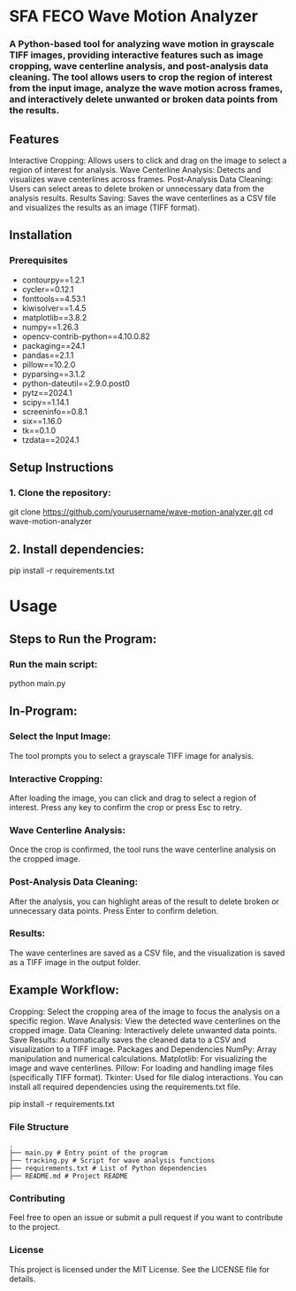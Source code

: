 # SFA FECO Wave Motion Analyzer

### A Python-based tool for analyzing wave motion in grayscale TIFF images, providing interactive features such as image cropping, wave centerline analysis, and post-analysis data cleaning. The tool allows users to crop the region of interest from the input image, analyze the wave motion across frames, and interactively delete unwanted or broken data points from the results.

## Features

Interactive Cropping: Allows users to click and drag on the image to select a region of interest for analysis.
Wave Centerline Analysis: Detects and visualizes wave centerlines across frames.
Post-Analysis Data Cleaning: Users can select areas to delete broken or unnecessary data from the analysis results.
Results Saving: Saves the wave centerlines as a CSV file and visualizes the results as an image (TIFF format).

## Installation

### Prerequisites

- contourpy==1.2.1
- cycler==0.12.1
- fonttools==4.53.1
- kiwisolver==1.4.5
- matplotlib==3.8.2
- numpy==1.26.3
- opencv-contrib-python==4.10.0.82
- packaging==24.1
- pandas==2.1.1
- pillow==10.2.0
- pyparsing==3.1.2
- python-dateutil==2.9.0.post0
- pytz==2024.1
- scipy==1.14.1
- screeninfo==0.8.1
- six==1.16.0
- tk==0.1.0
- tzdata==2024.1

## Setup Instructions

### 1. Clone the repository:

git clone https://github.com/yourusername/wave-motion-analyzer.git
cd wave-motion-analyzer

## 2. Install dependencies:

pip install -r requirements.txt

# Usage

## Steps to Run the Program:

### Run the main script:

python main.py

## In-Program:

### Select the Input Image:

The tool prompts you to select a grayscale TIFF image for analysis.

### Interactive Cropping:

After loading the image, you can click and drag to select a region of interest. Press any key to confirm the crop or press Esc to retry.

### Wave Centerline Analysis:

Once the crop is confirmed, the tool runs the wave centerline analysis on the cropped image.

### Post-Analysis Data Cleaning:

After the analysis, you can highlight areas of the result to delete broken or unnecessary data points. Press Enter to confirm deletion.

### Results:

The wave centerlines are saved as a CSV file, and the visualization is saved as a TIFF image in the output folder.

## Example Workflow:

Cropping: Select the cropping area of the image to focus the analysis on a specific region.
Wave Analysis: View the detected wave centerlines on the cropped image.
Data Cleaning: Interactively delete unwanted data points.
Save Results: Automatically saves the cleaned data to a CSV and visualization to a TIFF image.
Packages and Dependencies
NumPy: Array manipulation and numerical calculations.
Matplotlib: For visualizing the image and wave centerlines.
Pillow: For loading and handling image files (specifically TIFF format).
Tkinter: Used for file dialog interactions.
You can install all required dependencies using the requirements.txt file.

pip install -r requirements.txt

### File Structure

```
.
├── main.py # Entry point of the program
├── tracking.py # Script for wave analysis functions
├── requirements.txt # List of Python dependencies
├── README.md # Project README
```

### Contributing

Feel free to open an issue or submit a pull request if you want to contribute to the project.

### License

This project is licensed under the MIT License. See the LICENSE file for details.
